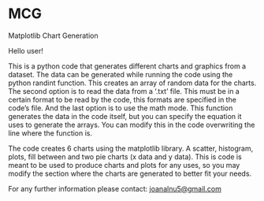 # MCG
Matplotlib Chart Generation

Hello user!

This is a python code that generates different charts and graphics from a dataset. The data can be generated while running the code using the python randint function. This creates an array of random data for the charts. The second option is to read the data from a ‘.txt’ file. This must be in a certain format to be read by the code, this formats are specified in the code’s file. And the last option is to use the math mode. This function generates the data in the code itself, but you can specify the equation it uses to generate the arrays. You can modify this in the code overwriting the line where the function is.

The code creates 6 charts using the matplotlib library. A scatter, histogram, plots, fill between and two pie charts (x data and y data). This is code is meant to be used to produce charts and plots for any uses, so you may modify the section where the charts are generated to better fit your needs.

For any further information please contact: joanalnu5@gmail.com

